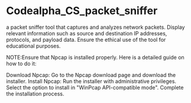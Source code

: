 # Codealpha_CS_packet_sniffer
a packet sniffer tool that captures and analyzes network packets. Display relevant information such as source and destination IP addresses, protocols, and payload data. Ensure the ethical use of the tool for educational purposes.


NOTE:Ensure that Npcap is installed properly. Here is a detailed guide on how to do it:

Download Npcap: Go to the Npcap download page and download the installer.
Install Npcap:
Run the installer with administrative privileges.
Select the option to install in "WinPcap API-compatible mode".
Complete the installation process.
